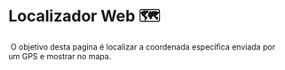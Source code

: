 # 							Localizador Web :world_map:

​	O objetivo desta pagina é localizar a coordenada específica enviada por um GPS e mostrar no mapa.

